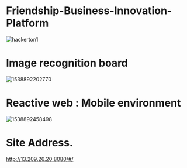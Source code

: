# Friendship-Business-Innovation-Platform
![hackerton1](https://user-images.githubusercontent.com/35095311/46578759-720deb80-ca41-11e8-9d8b-be421626d2d7.png)

# Image recognition board
![1538892202770](https://user-images.githubusercontent.com/35095311/46578859-7a1a5b00-ca42-11e8-981d-84073b8ee9cc.gif)

# Reactive web : Mobile environment
![1538892458498](https://user-images.githubusercontent.com/35095311/46578894-ec8b3b00-ca42-11e8-9551-589630254437.gif)

# Site Address.
<http://13.209.26.20:8080/#/>
